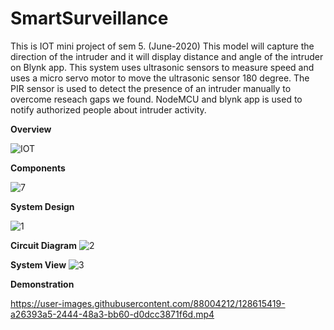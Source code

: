 # SmartSurveillance
This is IOT mini project of sem 5. (June-2020)
This model will capture the direction of the intruder and it will display distance and angle of the intruder on Blynk app. 
This system uses ultrasonic sensors to measure speed and uses a micro servo motor to move the ultrasonic sensor 180 degree.
The PIR sensor is used to detect the presence of an intruder manually to overcome reseach gaps we found. 
NodeMCU and blynk app is used to notify authorized people about intruder activity.

**Overview**

![IOT](https://user-images.githubusercontent.com/88004212/128614910-8dcc56e5-59cb-4159-8c1d-20c9a01dfa90.gif)


**Components**

![7](https://user-images.githubusercontent.com/88004212/128615286-7814bdda-999e-48d7-8337-f90d5ed8b2a4.PNG)

**System Design**

![1](https://user-images.githubusercontent.com/88004212/128615317-369a3b9f-910b-40ab-95dd-f82fa8185319.PNG)

**Circuit Diagram**
![2](https://user-images.githubusercontent.com/88004212/128615330-b910b888-ae5c-4ac6-ad45-544a8a13b783.PNG)

**System View**
![3](https://user-images.githubusercontent.com/88004212/128615346-6900307a-77dd-4908-b13a-6378eeb1060f.PNG)

**Demonstration**


https://user-images.githubusercontent.com/88004212/128615419-a26393a5-2444-48a3-bb60-d0dcc3871f6d.mp4


